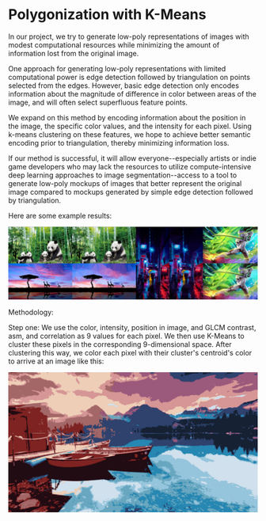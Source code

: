 # Polygonization with K-Means
In our project, we try to generate low-poly representations of images with modest computational resources while minimizing the amount of information lost from the original image.

One approach for generating low-poly representations with limited computational power is edge detection followed by triangulation on points selected from the edges. However, basic edge detection only encodes information about the magnitude of difference in color between areas of the image, and will often select superfluous feature points.

We expand on this method by encoding information about the position in the image, the specific color values, and the intensity for each pixel. Using k-means clustering on these features, we hope to achieve better semantic encoding prior to triangulation, thereby minimizing information loss. 

If our method is successful, it will allow everyone--especially artists or indie game developers who may lack the resources to utilize compute-intensive deep learning approaches to image segmentation--access to a tool to generate low-poly mockups of images that better represent the original image compared to mockups generated by simple edge detection followed by triangulation.

Here are some example results:

![Figure 1](results/examples.jpg)

Methodology:

Step one: We use the color, intensity, position in image, and GLCM contrast, asm, and correlation as 9 values for each pixel. We then use K-Means to cluster these pixels in the corresponding 9-dimensional space. After clustering this way, we color each pixel with their cluster's centroid's color to arrive at an image like this:


![Figure 1](results/boats_kmeans.jpg)

